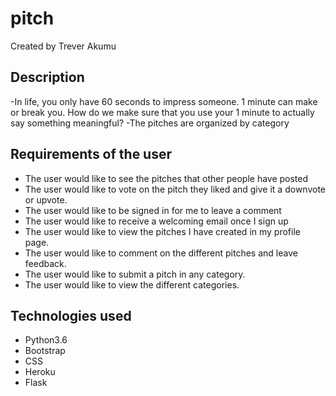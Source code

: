 # pitch

Created by Trever Akumu

##  Description
-In life, you only have 60 seconds to impress someone. 1 minute can make or break you. How do we make sure that you use your 1 minute to actually say something meaningful?
-The pitches are organized by category

## Requirements of the user
* The user would like to see the pitches that other people have posted
* The user would like to vote on the pitch they liked and give it a downvote or upvote.
* The user would like to be signed in for me to leave a comment
* The user would like to receive a welcoming email once I sign up
* The user would like to view the pitches I have created in my profile page.
* The user would like to comment on the different pitches and leave feedback.
* The user would like to submit a pitch in any category.
* The user would like to view the different categories.

## Technologies used
* Python3.6
* Bootstrap
* CSS
* Heroku
* Flask 
